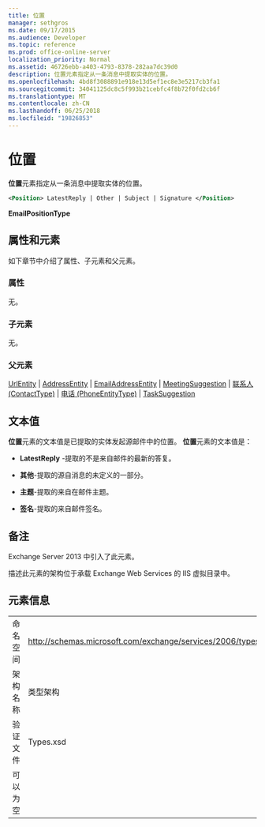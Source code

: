 ```yaml
---
title: 位置
manager: sethgros
ms.date: 09/17/2015
ms.audience: Developer
ms.topic: reference
ms.prod: office-online-server
localization_priority: Normal
ms.assetid: 46726ebb-a403-4793-8378-282aa7dc39d0
description: 位置元素指定从一条消息中提取实体的位置。
ms.openlocfilehash: 4bd8f3088891e918e13d5ef1ec8e3e5217cb3fa1
ms.sourcegitcommit: 34041125dc8c5f993b21cebfc4f8b72f0fd2cb6f
ms.translationtype: MT
ms.contentlocale: zh-CN
ms.lasthandoff: 06/25/2018
ms.locfileid: "19826853"
---
```

# <a name="position"></a>位置

**位置**元素指定从一条消息中提取实体的位置。 
  
```XML
<Position> LatestReply | Other | Subject | Signature </Position>
```

 **EmailPositionType**
## <a name="attributes-and-elements"></a>属性和元素

如下章节中介绍了属性、子元素和父元素。
  
### <a name="attributes"></a>属性

无。
  
### <a name="child-elements"></a>子元素

无。
  
### <a name="parent-elements"></a>父元素

[UrlEntity](urlentity.md) | [AddressEntity](addressentity.md) | [EmailAddressEntity](emailaddressentity.md) | [MeetingSuggestion](meetingsuggestion.md) | [联系人 (ContactType)](contact-contacttype.md) | [电话 (PhoneEntityType)](phone-phoneentitytype.md)  |  [TaskSuggestion](tasksuggestion.md)
  
## <a name="text-value"></a>文本值

**位置**元素的文本值是已提取的实体发起源邮件中的位置。 **位置**元素的文本值是： 
  
- **LatestReply** -提取的不是来自邮件的最新的答复。 
    
- **其他**-提取的源自消息的未定义的一部分。 
    
- **主题**-提取的来自在邮件主题。 
    
- **签名**-提取的来自邮件签名。 
    
## <a name="remarks"></a>备注

Exchange Server 2013 中引入了此元素。
  
描述此元素的架构位于承载 Exchange Web Services 的 IIS 虚拟目录中。
  
## <a name="element-information"></a>元素信息

|||
|:-----|:-----|
|命名空间  <br/> |http://schemas.microsoft.com/exchange/services/2006/types  <br/> |
|架构名称  <br/> |类型架构  <br/> |
|验证文件  <br/> |Types.xsd  <br/> |
|可以为空  <br/> ||
   

